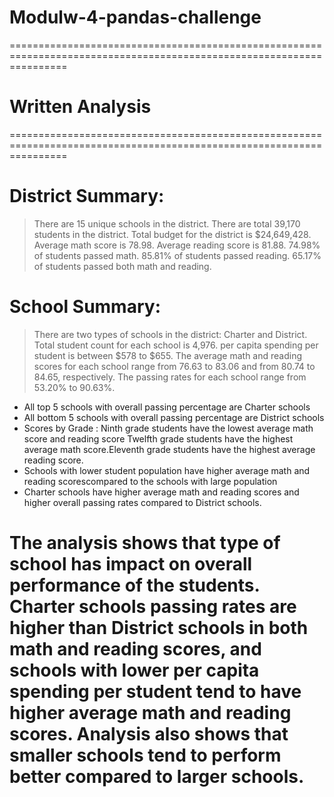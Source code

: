 # Modulw-4-pandas-challenge

======================================================================================================================
# Written Analysis
======================================================================================================================

# District Summary:

>There are 15 unique schools in the district.
>There are total 39,170 students in the district.
>Total budget for the district is $24,649,428.
>Average math score is 78.98.
>Average reading score is 81.88.
>74.98% of students passed math.
>85.81% of students passed reading.
>65.17% of students passed both math and reading.

# School Summary:

>There are two types of schools in the district: Charter and District.
>Total student count for each school is 4,976.
>per capita spending per student is between $578 to $655.
>The average math and reading scores for each school range from 76.63 to 83.06 and from 80.74 to 84.65, respectively.
>The passing rates for each school range from 53.20% to 90.63%.

* All top 5 schools with overall passing percentage are Charter schools
* All bottom 5 schools with overall passing percentage are District schools
* Scores by Grade : Ninth grade students have the lowest average math score and reading score
                    Twelfth grade students have the highest average math score.Eleventh grade students have the highest average reading score.
* Schools with lower student population have higher average math and reading scorescompared to the schools with large population
* Charter schools have higher average math and reading scores and higher overall passing rates compared to District schools.

# The analysis shows that type of school has impact on overall performance of the students. Charter schools passing rates are higher than District schools in both math and reading scores, and schools with lower per capita spending per student tend to have higher average math and reading scores. Analysis also shows that smaller schools tend to perform better compared to larger schools.
